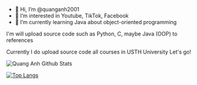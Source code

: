 - 👋 Hi, I’m @quanganh2001
- 👀 I’m interested in Youtube, TikTok, Facebook
- 🌱 I’m currently learning Java about object-oriented programming
<!---
quanganh2001/quanganh2001 is a ✨ special ✨ repository because its `README.md` (this file) appears on your GitHub profile.
You can click the Preview link to take a look at your changes.
--->
I'm will upload source code such as Python, C, maybe Java (OOP) to references

Currently I do upload source code all courses in USTH University
Let's go!

![Quang Anh Github Stats](https://github-readme-stats.vercel.app/api?username=quanganh2001&show_icons=true)

[![Top Langs](https://github-readme-stats.vercel.app/api/top-langs/?username=quanganh2001&compact)](https://github.com/quanganh2001/github-readme-stats)

